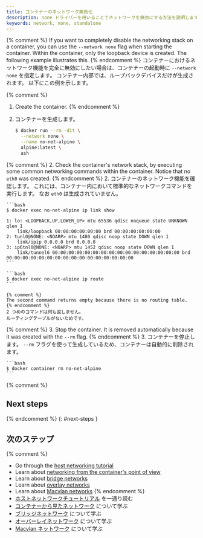 ```yaml
---
title: コンテナーのネットワーク無効化
description: none ドライバーを用いることでネットワークを無効にする方法を説明します。
keywords: network, none, standalone
---
```


{% comment %}
If you want to completely disable the networking stack on a container, you can
use the `--network none` flag when starting the container. Within the container,
only the loopback device is created. The following example illustrates this.
{% endcomment %}
コンテナーにおけるネットワーク機能を完全に無効にしたい場合は、コンテナーの起動時に `--network none` を指定します。
コンテナー内部では、ループバックデバイスだけが生成されます。
以下にこの例を示します。

{% comment %}
1.  Create the container.
{% endcomment %}
1.  コンテナーを生成します。

    ```bash
    $ docker run --rm -dit \
      --network none \
      --name no-net-alpine \
      alpine:latest \
      ash
    ```

{% comment %}
2.  Check the container's network stack, by executing some common networking
    commands within the container. Notice that no `eth0` was created.
{% endcomment %}
2.  コンテナーのネットワーク機能を確認します。
    これには、コンテナー内において標準的なネットワークコマンドを実行します。
    なお `eth0` は生成されていません。

    ```bash
    $ docker exec no-net-alpine ip link show

    1: lo: <LOOPBACK,UP,LOWER_UP> mtu 65536 qdisc noqueue state UNKNOWN qlen 1
        link/loopback 00:00:00:00:00:00 brd 00:00:00:00:00:00
    2: tunl0@NONE: <NOARP> mtu 1480 qdisc noop state DOWN qlen 1
        link/ipip 0.0.0.0 brd 0.0.0.0
    3: ip6tnl0@NONE: <NOARP> mtu 1452 qdisc noop state DOWN qlen 1
        link/tunnel6 00:00:00:00:00:00:00:00:00:00:00:00:00:00:00:00 brd 00:00:00:00:00:00:00:00:00:00:00:00:00:00:00:00
    ```

    ```bash
    $ docker exec no-net-alpine ip route
    ```

    {% comment %}
    The second command returns empty because there is no routing table.
    {% endcomment %}
    2 つめのコマンドは何も返しません。
    ルーティングテーブルがないためです。

{% comment %}
3.  Stop the container. It is removed automatically because it was created with
    the `--rm` flag.
{% endcomment %}
3.  コンテナーを停止します。
    `--rm` フラグを使って生成しているため、コンテナーは自動的に削除されます。

    ```bash
    $ docker container rm no-net-alpine
    ```

{% comment %}
## Next steps
{% endcomment %}
{: #next-steps }
## 次のステップ

{% comment %}
-  Go through the [host networking tutorial](/network/network-tutorial-host.md)
- Learn about [networking from the container's point of view](/config/containers/container-networking.md)
- Learn about [bridge networks](/network/bridge.md)
- Learn about [overlay networks](/network/overlay.md)
- Learn about [Macvlan networks](/network/macvlan.md)
{% endcomment %}
- [ホストネットワークチュートリアル](/network/network-tutorial-host.md) を一通り読む
- [コンテナーから見たネットワーク](/config/containers/container-networking.md) について学ぶ
- [ブリッジネットワーク](/network/bridge.md) について学ぶ
- [オーバーレイネットワーク](/network/overlay.md) について学ぶ
- [Macvlan ネットワーク](/network/macvlan.md) について学ぶ
